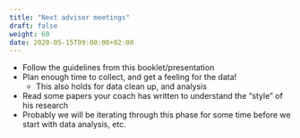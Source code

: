 ```yaml
---
title: "Next advisor meetings"
draft: false
weight: 60
date: 2020-05-15T09:00:00+02:00
---
```


* Follow the guidelines from this booklet/presentation
* Plan enough time to collect, and get a feeling for the data!
    * This also holds for data clean up, and analysis
* Read some papers your coach has written to understand the “style” of his research
* Probably we will be iterating through this phase for some time before we start with
  data analysis, etc.
